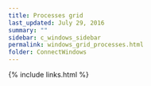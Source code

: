 ```yaml
---
title: Processes grid
last_updated: July 29, 2016
summary: ""
sidebar: c_windows_sidebar
permalink: windows_grid_processes.html
folder: ConnectWindows
---
```





{% include links.html %}
